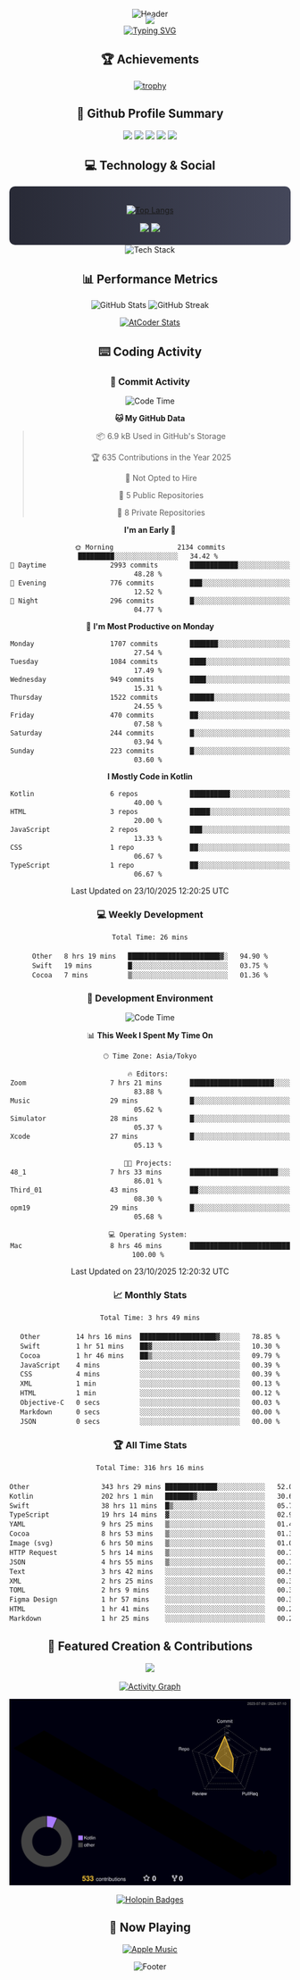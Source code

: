 <div align="center">
  
![Header](https://capsule-render.vercel.app/api?type=waving&color=gradient&customColorList=12&height=300&section=header&text=Welcome%20to%20Batapii's%20Universe&fontSize=50&animation=fadeIn&fontAlignY=40&desc=Android%20Developer%20|%20Kotlin%20LOVE%20)

<div style="margin-top: -20px;">
  <img src="https://readme-typing-svg.herokuapp.com/?lines=Crafting+Android+Experiences;Building+Tomorrow's+Apps+Today;Always+Learning,+Always+Growing&font=Fira%20Code&center=true&width=440&height=45&color=f75c7e&vCenter=true&size=22&pause=1000">
</div>

<a href="https://git.io/typing-svg">
  <img src="https://readme-typing-svg.demolab.com?font=Fira+Code&weight=600&size=28&duration=4000&pause=1000&center=true&vCenter=true&width=800&lines=Hey+there!+I'm+Batapii+%F0%9F%91%8B;Android+Developer+from+Japan+%F0%9F%87%AF%F0%9F%87%B5" alt="Typing SVG" />
</a>

## 🏆 Achievements

[![trophy](https://github-profile-trophy.vercel.app/?username=batapii&theme=onestar&no-frame=true&no-bg=true&column=8&rank=SECRET,SSS,SS,S,AAA,AA,A,B,C,?&margin-w=10&margin-h=10)](https://github.com/ryo-ma/github-profile-trophy)

## 🎯 Github Profile Summary

<div align="center">
  <img src="http://github-profile-summary-cards.vercel.app/api/cards/profile-details?username=batapii&theme=radical" />
  <img src="http://github-profile-summary-cards.vercel.app/api/cards/repos-per-language?username=batapii&theme=radical" />
  <img src="http://github-profile-summary-cards.vercel.app/api/cards/most-commit-language?username=batapii&theme=radical" />
  <img src="http://github-profile-summary-cards.vercel.app/api/cards/stats?username=batapii&theme=radical" />
  <img src="http://github-profile-summary-cards.vercel.app/api/cards/productive-time?username=batapii&theme=radical" />
</div>

## 💻 Technology & Social

<div align="center" style="background: linear-gradient(to right, #282A36, #44475A); padding: 20px; border-radius: 10px;">

[![Top Langs](https://github-readme-stats.vercel.app/api/top-langs/?username=batapii
)](https://github.com/anuraghazra/github-readme-stats)

<div style="margin-top: 15px">
<a href="https://github.com/batapii"><img src="https://img.shields.io/github/followers/batapii?style=for-the-badge&logo=github&label=Follow&color=ff6e96&labelColor=282A36"/></a>
<a href="https://twitter.com/batapii3939"><img src="https://img.shields.io/twitter/follow/batapii?style=for-the-badge&logo=twitter&color=1DA1F2&labelColor=282A36&label= Twitter"/></a>
</div>

</div>

<div align="center">
<img src="https://github-readme-tech-stack.vercel.app/api/cards?title=Tech+Stack&align=center&titleAlign=center&fontSize=20&lineHeight=10&lineCount=4&theme=github_dark&width=800&bg=%230D1117&badge=%23161B22&border=%2321262D&titleColor=%2358A6FF&line1=kotlin%2Ckotlin%2C0095D5%3Bandroid%2Candroid%2C00ff00%3Bjetpackcompose%2Cjetpack%2C4285F4%3B&line2=swift%2Cswift%2CFA7343%3Bfirebase%2Cfirebase%2CFFCA28%3Bgithub%2Cgithub%2C181717%3B&line3=typescript%2Ctypescript%2C3178C6%3Bgraphql%2Cgraphql%2CE10098%3Bsupabase%2Csupabase%2C3FCF8E%3B&line4=gradle%2Cgradle%2C02303A%3Bgitkraken%2Cgitkraken%2C179287%3Bpostman%2Cpostman%2CFF6C37%3B" alt="Tech Stack" />
</div>



## 📊 Performance Metrics

<div align="center">

![GitHub Stats](https://github-readme-stats.vercel.app/api?username=batapii&show_icons=true&theme=radical&hide_border=true&bg_color=0D1117)
![GitHub Streak](https://github-readme-streak-stats.herokuapp.com/?user=batapii&theme=radical&hide_border=true&background=0D1117)

[![AtCoder Stats](https://atcoder-readme-stats.vercel.app/stats/batapii3939?theme=dark&show_history=5&width=495)](https://github.com/iwbc-mzk/atcoder-readme-stats)

</div>

## ⌨️ Coding Activity

### 🌟 Commit Activity
<!--START_SECTION:commit-stats-->
![Code Time](http://img.shields.io/badge/Code%20Time-663%20hrs%2054%20mins-blue)

**🐱 My GitHub Data** 

> 📦 6.9 kB Used in GitHub's Storage 
 > 
> 🏆 635 Contributions in the Year 2025
 > 
> 🚫 Not Opted to Hire
 > 
> 📜 5 Public Repositories 
 > 
> 🔑 8 Private Repositories 
 > 
**I'm an Early 🐤** 

```text
🌞 Morning                2134 commits        █████████░░░░░░░░░░░░░░░░   34.42 % 
🌆 Daytime                2993 commits        ████████████░░░░░░░░░░░░░   48.28 % 
🌃 Evening                776 commits         ███░░░░░░░░░░░░░░░░░░░░░░   12.52 % 
🌙 Night                  296 commits         █░░░░░░░░░░░░░░░░░░░░░░░░   04.77 % 
```
📅 **I'm Most Productive on Monday** 

```text
Monday                   1707 commits        ███████░░░░░░░░░░░░░░░░░░   27.54 % 
Tuesday                  1084 commits        ████░░░░░░░░░░░░░░░░░░░░░   17.49 % 
Wednesday                949 commits         ████░░░░░░░░░░░░░░░░░░░░░   15.31 % 
Thursday                 1522 commits        ██████░░░░░░░░░░░░░░░░░░░   24.55 % 
Friday                   470 commits         ██░░░░░░░░░░░░░░░░░░░░░░░   07.58 % 
Saturday                 244 commits         █░░░░░░░░░░░░░░░░░░░░░░░░   03.94 % 
Sunday                   223 commits         █░░░░░░░░░░░░░░░░░░░░░░░░   03.60 % 
```


**I Mostly Code in Kotlin** 

```text
Kotlin                   6 repos             ██████████░░░░░░░░░░░░░░░   40.00 % 
HTML                     3 repos             █████░░░░░░░░░░░░░░░░░░░░   20.00 % 
JavaScript               2 repos             ███░░░░░░░░░░░░░░░░░░░░░░   13.33 % 
CSS                      1 repo              ██░░░░░░░░░░░░░░░░░░░░░░░   06.67 % 
TypeScript               1 repo              ██░░░░░░░░░░░░░░░░░░░░░░░   06.67 % 
```




 Last Updated on 23/10/2025 12:20:25 UTC
<!--END_SECTION:commit-stats-->

### 💻 Weekly Development
<!--START_SECTION:wakatime-->

```txt
Total Time: 26 mins

Other   8 hrs 19 mins   ███████████████████████▓░   94.90 %
Swift   19 mins         █░░░░░░░░░░░░░░░░░░░░░░░░   03.75 %
Cocoa   7 mins          ▒░░░░░░░░░░░░░░░░░░░░░░░░   01.36 %
```

<!--END_SECTION:wakatime-->

### 🔨 Development Environment
<!--START_SECTION:dev-stats-->
![Code Time](http://img.shields.io/badge/Code%20Time-663%20hrs%2054%20mins-blue)

📊 **This Week I Spent My Time On** 

```text
🕑︎ Time Zone: Asia/Tokyo

🔥 Editors: 
Zoom                     7 hrs 21 mins       █████████████████████░░░░   83.88 % 
Music                    29 mins             █░░░░░░░░░░░░░░░░░░░░░░░░   05.62 % 
Simulator                28 mins             █░░░░░░░░░░░░░░░░░░░░░░░░   05.37 % 
Xcode                    27 mins             █░░░░░░░░░░░░░░░░░░░░░░░░   05.13 % 

🐱‍💻 Projects: 
48_1                     7 hrs 33 mins       ██████████████████████░░░   86.01 % 
Third_01                 43 mins             ██░░░░░░░░░░░░░░░░░░░░░░░   08.30 % 
opm19                    29 mins             █░░░░░░░░░░░░░░░░░░░░░░░░   05.68 % 

💻 Operating System: 
Mac                      8 hrs 46 mins       █████████████████████████   100.00 % 
```


 Last Updated on 23/10/2025 12:20:32 UTC
<!--END_SECTION:dev-stats-->

### 📈 Monthly Stats
<!--START_SECTION:wakamonth-->

```txt
Total Time: 3 hrs 49 mins

Other         14 hrs 16 mins  ███████████████████▓░░░░░   78.85 %
Swift         1 hr 51 mins    ██▓░░░░░░░░░░░░░░░░░░░░░░   10.30 %
Cocoa         1 hr 46 mins    ██▒░░░░░░░░░░░░░░░░░░░░░░   09.79 %
JavaScript    4 mins          ░░░░░░░░░░░░░░░░░░░░░░░░░   00.39 %
CSS           4 mins          ░░░░░░░░░░░░░░░░░░░░░░░░░   00.39 %
XML           1 min           ░░░░░░░░░░░░░░░░░░░░░░░░░   00.13 %
HTML          1 min           ░░░░░░░░░░░░░░░░░░░░░░░░░   00.12 %
Objective-C   0 secs          ░░░░░░░░░░░░░░░░░░░░░░░░░   00.03 %
Markdown      0 secs          ░░░░░░░░░░░░░░░░░░░░░░░░░   00.00 %
JSON          0 secs          ░░░░░░░░░░░░░░░░░░░░░░░░░   00.00 %
```

<!--END_SECTION:wakamonth-->

### 🏆 All Time Stats
<!--START_SECTION:wakaalltime-->

```txt
Total Time: 316 hrs 16 mins

Other                  343 hrs 29 mins █████████████░░░░░░░░░░░░   52.06 %
Kotlin                 202 hrs 1 min   ███████▓░░░░░░░░░░░░░░░░░   30.62 %
Swift                  38 hrs 11 mins  █▒░░░░░░░░░░░░░░░░░░░░░░░   05.79 %
TypeScript             19 hrs 14 mins  ▓░░░░░░░░░░░░░░░░░░░░░░░░   02.92 %
YAML                   9 hrs 25 mins   ▒░░░░░░░░░░░░░░░░░░░░░░░░   01.43 %
Cocoa                  8 hrs 53 mins   ▒░░░░░░░░░░░░░░░░░░░░░░░░   01.35 %
Image (svg)            6 hrs 50 mins   ▒░░░░░░░░░░░░░░░░░░░░░░░░   01.04 %
HTTP Request           5 hrs 14 mins   ▒░░░░░░░░░░░░░░░░░░░░░░░░   00.79 %
JSON                   4 hrs 55 mins   ▒░░░░░░░░░░░░░░░░░░░░░░░░   00.75 %
Text                   3 hrs 42 mins   ░░░░░░░░░░░░░░░░░░░░░░░░░   00.56 %
XML                    2 hrs 25 mins   ░░░░░░░░░░░░░░░░░░░░░░░░░   00.37 %
TOML                   2 hrs 9 mins    ░░░░░░░░░░░░░░░░░░░░░░░░░   00.33 %
Figma Design           1 hr 57 mins    ░░░░░░░░░░░░░░░░░░░░░░░░░   00.30 %
HTML                   1 hr 41 mins    ░░░░░░░░░░░░░░░░░░░░░░░░░   00.26 %
Markdown               1 hr 25 mins    ░░░░░░░░░░░░░░░░░░░░░░░░░   00.22 %
```

<!--END_SECTION:wakaalltime-->


## 🌟 Featured Creation & Contributions

<div align="center">
  <a href="https://github.com/batapii/ToDoSNS">
    <img src="https://github-readme-stats.vercel.app/api/pin/?username=batapii&repo=ToDoSNS&theme=radical&hide_border=true&bg_color=0D1117" />
  </a>

[![Activity Graph](https://github-readme-activity-graph.vercel.app/graph?username=batapii&custom_title=Contribution%20Graph&hide_border=true&theme=radical&bg_color=0D1117)](https://github.com/ashutosh00710/github-readme-activity-graph)

![3D Contrib](./profile-3d-contrib/profile-night-rainbow.svg)

[![Holopin Badges](https://holopin.me/batapii)](https://holopin.io/@batapii)

</div>

## 🎵 Now Playing

<div align="center">
  
[![Apple Music](https://music-profile.rayriffy.com/theme/dark.svg?uid=001005.6598667d2ffd4a10a4f429edd0ba24c4.1156)](https://github.com/rayriffy/apple-music-github-profile)

</div>

![Footer](https://capsule-render.vercel.app/api?type=waving&color=gradient&customColorList=12&height=100&section=footer)

</div>
